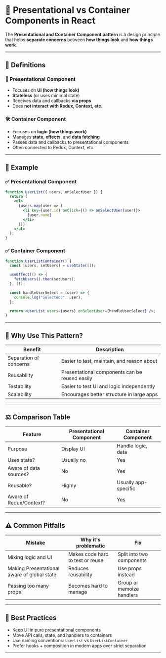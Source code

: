
# 🎨 Presentational vs Container Components in React

The **Presentational and Container Component pattern** is a design principle that helps **separate concerns** between **how things look** and **how things work**.

---

## 📌 Definitions

### 🎨 Presentational Component
- Focuses on **UI (how things look)**
- **Stateless** (or uses minimal state)
- Receives data and callbacks **via props**
- Does **not interact with Redux, Context, etc.**

### 🛠️ Container Component
- Focuses on **logic (how things work)**
- Manages **state**, **effects**, and **data fetching**
- Passes data and callbacks to presentational components
- Often connected to Redux, Context, etc.

---

## 🧪 Example

### ✅ Presentational Component

```jsx
function UserList({ users, onSelectUser }) {
  return (
    <ul>
      {users.map(user => (
        <li key={user.id} onClick={() => onSelectUser(user)}>
          {user.name}
        </li>
      ))}
    </ul>
  );
}
```

### ✅ Container Component

```jsx
function UserListContainer() {
  const [users, setUsers] = useState([]);

  useEffect(() => {
    fetchUsers().then(setUsers);
  }, []);

  const handleUserSelect = (user) => {
    console.log("Selected:", user);
  };

  return <UserList users={users} onSelectUser={handleUserSelect} />;
}
```

---

## 🎯 Why Use This Pattern?

| Benefit            | Description                                  |
|--------------------|----------------------------------------------|
| Separation of concerns | Easier to test, maintain, and reason about |
| Reusability         | Presentational components can be reused easily |
| Testability         | Easier to test UI and logic independently     |
| Scalability         | Encourages better structure in large apps     |

---

## ⚖️ Comparison Table

| Feature                  | Presentational Component | Container Component         |
|--------------------------|--------------------------|-----------------------------|
| Purpose                  | Display UI               | Handle logic, data          |
| Uses state?              | Usually no               | Yes                         |
| Aware of data sources?   | No                       | Yes                         |
| Reusable?                | Highly                   | Usually app-specific        |
| Aware of Redux/Context?  | No                       | Yes                         |

---

## ⚠️ Common Pitfalls

| Mistake | Why it's problematic | Fix |
|--------|------------------------|-----|
| Mixing logic and UI | Makes code hard to test or reuse | Split into two components |
| Making Presentational aware of global state | Reduces reusability | Use props instead |
| Passing too many props | Becomes hard to manage | Group or memoize handlers |

---

## 🧠 Best Practices

- Keep UI in pure presentational components
- Move API calls, state, and handlers to containers
- Use naming conventions: `UserList` vs `UserListContainer`
- Prefer hooks + composition in modern apps over strict separation

---


